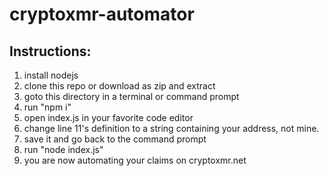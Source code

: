 # cryptoxmr-automator
## Instructions:
1. install nodejs
2. clone this repo or download as zip and extract
3. goto this directory in a terminal or command prompt
4. run "npm i"
5. open index.js in your favorite code editor
6. change line 11's definition to a string containing your address, not mine.
7. save it and go back to the command prompt
8. run "node index.js"
9. you are now automating your claims on cryptoxmr.net
